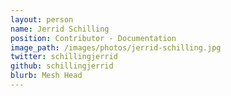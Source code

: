 ```yaml
---
layout: person
name: Jerrid Schilling
position: Contributor - Documentation
image_path: /images/photos/jerrid-schilling.jpg
twitter: schillingjerrid
github: schillingjerrid
blurb: Mesh Head
---
```

